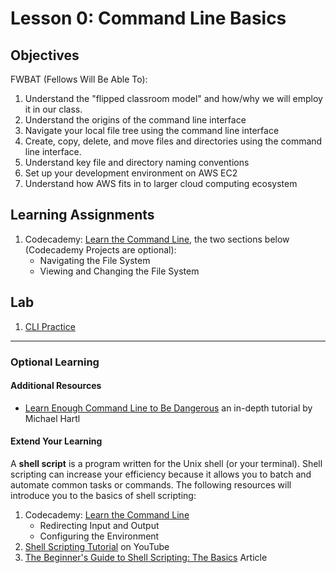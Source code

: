 # Lesson 0: Command Line Basics

## Objectives
FWBAT (Fellows Will Be Able To):
1. Understand the "flipped classroom model" and how/why we will employ it in our class.
2. Understand the origins of the command line interface
3. Navigate your local file tree using the command line interface
4. Create, copy, delete, and move files and directories using the command line interface.
5. Understand key file and directory naming conventions
6. Set up your development environment on AWS EC2
7. Understand how AWS fits in to larger cloud computing ecosystem

## Learning Assignments
1. Codecademy: [Learn the Command Line](https://www.codecademy.com/learn/learn-the-command-line), the two sections below (Codecademy Projects are optional):
   * Navigating the File System
   * Viewing and Changing the File System

## Lab
1. [CLI Practice](/lesson_0_cli/cli_practice.md)
___

### Optional Learning

#### Additional Resources
* [Learn Enough Command Line to Be Dangerous](https://www.learnenough.com/command-line-tutorial/basics) an in-depth tutorial by Michael Hartl

#### Extend Your Learning
A **shell script** is a program written for the Unix shell (or your terminal). Shell scripting can increase your efficiency because it allows you to batch and automate common tasks or commands. The following resources will introduce you to the basics of shell scripting:
1. Codecademy: [Learn the Command Line](https://www.codecademy.com/learn/learn-the-command-line) 
   * Redirecting Input and Output
   * Configuring the Environment
2. [Shell Scripting Tutorial](https://www.youtube.com/watch?v=hwrnmQumtPw) on YouTube
3. [The Beginner's Guide to Shell Scripting: The Basics](https://www.howtogeek.com/67469/the-beginners-guide-to-shell-scripting-the-basics/) Article
